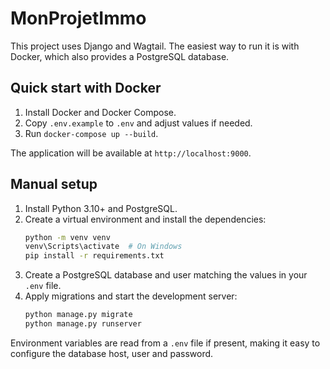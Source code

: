 # MonProjetImmo

This project uses Django and Wagtail. The easiest way to run it is with Docker, which also provides a PostgreSQL database.

## Quick start with Docker

1. Install Docker and Docker Compose.
2. Copy `.env.example` to `.env` and adjust values if needed.
3. Run `docker-compose up --build`.

The application will be available at `http://localhost:9000`.

## Manual setup

1. Install Python 3.10+ and PostgreSQL.
2. Create a virtual environment and install the dependencies:
   ```bash
   python -m venv venv
   venv\Scripts\activate  # On Windows
   pip install -r requirements.txt
   ```
3. Create a PostgreSQL database and user matching the values in your `.env` file.
4. Apply migrations and start the development server:
   ```bash
   python manage.py migrate
   python manage.py runserver
   ```

Environment variables are read from a `.env` file if present, making it easy to configure the database host, user and password.
